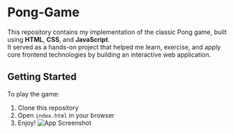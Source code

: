 # Pong-Game
This repository contains my implementation of the classic Pong game, built using **HTML**, **CSS**, and **JavaScript**.  
It served as a hands-on project that helped me learn, exercise, and apply core frontend technologies by building an interactive web application.

## Getting Started
To play the game:
1. Clone this repository
2. Open `index.html` in your browser
3. Enjoy!
![App Screenshot](images/screenshot.png)
